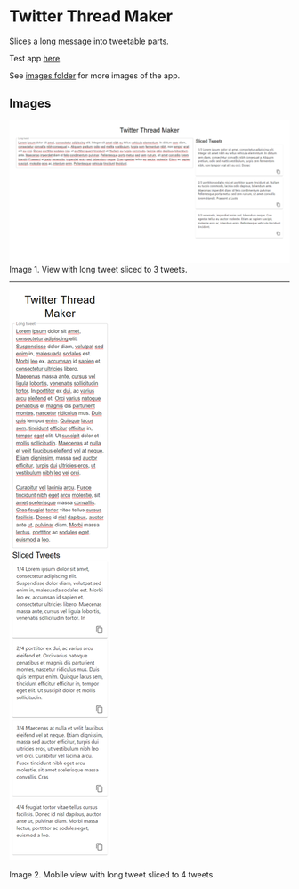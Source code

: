 # Twitter Thread Maker

Slices a long message into tweetable parts.

Test app [here](https://niemiville.github.io/twitter-thread-maker/).

See [images folder](images/) for more images of the app. 

## Images

![App view with long tweet sliced to 3 tweets](/images/view-with-3-sliced-tweets.png)
Image 1. View with long tweet sliced to 3 tweets.

---

![Mobile view with long tweet sliced to 4 tweets](/images/mobile-view-4-sliced-tweets.png)

Image 2. Mobile view with long tweet sliced to 4 tweets.